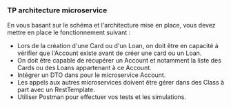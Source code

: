 ### TP architecture microservice

En vous basant sur le schéma et l'architecture mise en place, vous devez mettre en place le fonctionnement suivant : 

- Lors de la création d'une Card ou d'un Loan, on doit être en capacité à vérifier que l'Account existe avant de créer une card ou un Loan.
- On doit être capable de récupérer un Account et notamment la liste des Cards ou des Loans appartenant à ce Account.
- Intégrer un DTO dans pour le microservice Account.
- Les appels aux autres microservices doivent être gérer dans des Class à part avec un RestTemplate.
- Utiliser Postman pour effectuer vos tests et les simulations.